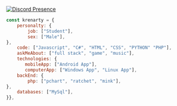 
[![Discord Presence](https://lanyard.cnrad.dev/api/879740287801495572)](https://discord.com/users/879740287801495572)

```javascript
const krenarty = {
    personalty: {
        job: ["Student"],
        sex: ["Male"],
},               
    code: ["Javascript", "C#", "HTML", "CSS", "PYTHON" "PHP"],
    askMeAbout: ["full stack", "game", "music"],
    technologies: {
       mobileApp: ["Android App"],
       computerApp: ["Windows App", "Linux App"],
    backEnd: {
        php: ["pchart", "ratchet", "mink"],
},
    databases: ["MySql"],
}},
```
